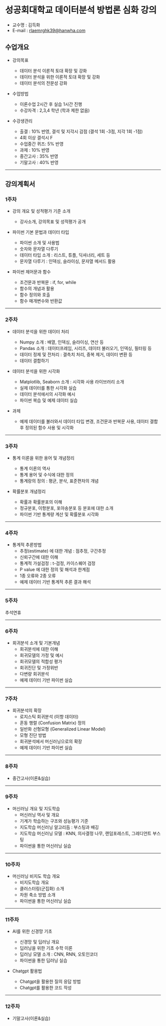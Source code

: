 
# 성공회대학교 데이터분석 방법론 심화 강의 

- 교수명 : 김득화 
- E-mail : rlaemrghk39@hanwha.com 


## 수업개요 

- 강의목표 
    - 데이터 분석 이론적 토대 확장 및 강화  
    - 데이터 분석을 위한 이론적 토대 확장 및 강화
    - 데이터 분석의 전문성 강화 


- 수업방법 
    - 이론수업 2시간 후 실습 1시간 진행 
    - 수강자격 : 2,3,4 학년 (학과 제한 없음)

- 수강생관리     
    - 출결 : 10% 반영, 결석 및 지각시 감점 (결석 1회 -3점, 지각 1회 -1점)
    - 4회 이상 결석시 F 
    - 수업중간 퀴즈: 5% 반영 
    - 과제 : 10% 반영 
    - 중간고사 : 35% 반영 
    - 기말고사 : 40% 반영 


--- 

## 강의계획서 


### **1주차** 

- 강의 개요 및 성적평가 기준 소개 
    - 강사소개, 강의목표 및 성적평가 공개

- 파이썬 기본 문법과 데이터 타입 
    - 파이썬 소개 및 사용법
    - 숫자와 문자열 다루기 
    - 데이터 타입 소개 : 리스트, 튜플, 딕셔너리, 세트 등
    - 문자열 다루기 : 인덱싱, 슬라이싱, 문자열 메서드 활용 

- 파이썬 제어문과 함수 
    - 조건문과 반복문 : if, for, while 
    - 함수의 개념과 활용 
    - 함수 정의와 호출 
    - 함수 매개변수와 반환값 

--- 

### **2주차** 


- 데이터 분석을 위한 데이터 처리 
    - Numpy 소개 : 배열, 인덱싱, 슬라이싱, 연산 등 
    - Pandas 소개 : 데이터프레임, 시리즈, 데이터 불러오기, 인덱싱, 필터링 등 
    - 데이터 정제 및 전처리 : 결측치 처리, 중복 제거, 데이터 변환 등 
    - 데이터 결합하기 

- 데이터 분석을 위한 시각화 
    - Matplotlib, Seaborn 소개 : 시각화 사용 라이브러리 소개
    - 실제 데이터를 통한 시각화 실습  
    - 데이터 분석에서의 시각화 예시 
    - 파이썬 복습 및 예제 데이터 실습 
    
- 과제
    - 예제 데이터를 불러와서 데이터 타입 변경, 조건문과 반복문 사용, 데이터 결합 후 정의된 함수 사용 및 시각화 

--- 

### **3주차** 


- 통계 이론을 위한 용어 및 개념정리 
    - 통계 이론의 역사 
    - 통계 용어 및 수식에 대한 정의 
    - 통계랑의 정의 : 평균, 분삭, 표준편차의 개념 
    
- 확률분포 개념정리 
    - 확률과 확률분포의 이해 
    - 정규분포, 이항분포, 포아송분포 등 분포에 대한 소개 
    - 파이썬 기반 통계량 계산 및 확률분포 시각화 

--- 

### **4주차** 

- 통계적 추론방법
    - 추정(estimate) 에 대한 개념 : 점추정, 구간추정
    - 신뢰구간에 대한 이해 
    - 통계적 가설검정 : t-검정, 카이스퀘어 검정 
    - P value 에 대한 정의 및 해석과 한계점 
    - 1종 오류와 2종 오류
    - 예제 데이터 기반 통계적 추론 결과 해석 

---

### **5주차**

추석연휴 

---

### **6주차** 

- 회귀분석 소개 및 기본개념 
    - 회귀분석에 대한 이해
    - 회귀모델의 가정 및 예시 
    - 회귀모델의 적합성 평가 
    - 회귀진단 및 가정위반 
    - 다변량 회귀분석 
    - 예제 데이터 기반 파이썬 실습 

---

### **7주차** 

- 회귀분석의 확장
    - 로지스틱 회귀분석 (이항 데이터)
    - 혼동 행렬 (Confusion Matrix) 정의
    - 일반화 선형모형 (Generalized Linear Model)
    - 모형 진단 방법 
    - 회귀분석에서 머신러닝으로의 확장 
    - 예제 데이터 기반 파이썬 실습 

--- 

### **8주차** 

- 중간고사(이론&실습)

--- 

### **9주차** 

- 머신러닝 개요 및 지도학습 
    - 머신러닝 역사 및 개요
    - 기계가 학습하는 구조와 성능평가 기준 
    - 지도학습 머신러닝 알고리듬 : 부스팅과 배깅 
    - 지도학습 머신러닝 모델 : KNN, 의사결정 나무, 랜덤포레스트, 그레디언트 부스팅 
    - 파이썬을 통한 머신러닝 실습 

--- 

### **10주차** 

- 머신러닝 비지도 학습 개요 
    - 비지도학습 개요
    - 클러스터링(군집화) 소개 
    - 차원 축소 방법 소개 
    - 파이썬을 통한 머신러닝 실습 

--- 

### **11주차** 

- AI를 위한 신경망 기초 
    - 신경망 및 딥러닝 개요 
    - 딥러닝을 위한 기초 수학 이론 
    - 딥러닝 모델 소개 : CNN, RNN, 오토인코더 
    - 파이썬을 통한 딥러닝 실습 
    
- Chatgpt 활용법
    - Chatgpt을 활용한 질의 응답 방법
    - Chatgpt를 활용한 코드 작성 

--- 

### **12주차**

- 기말고사(이론&실습)
 



